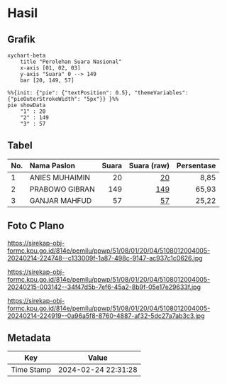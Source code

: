 # Hasil

## Grafik

```mermaid
xychart-beta
    title "Perolehan Suara Nasional"
    x-axis [01, 02, 03]
    y-axis "Suara" 0 --> 149
    bar [20, 149, 57]
```

```mermaid
%%{init: {"pie": {"textPosition": 0.5}, "themeVariables": {"pieOuterStrokeWidth": "5px"}} }%%
pie showData
    "1" : 20
    "2" : 149
    "3" : 57
```

## Tabel

| No. | Nama Paslon    | Suara | Suara (raw) | Persentase |
|:--- |:-------------- | -----:| -----------:| ----------:|
| 1   | ANIES MUHAIMIN | 20    | [20][p-1]   | 8,85       |
| 2   | PRABOWO GIBRAN | 149   | [149][p-2]  | 65,93      |
| 3   | GANJAR MAHFUD  | 57    | [57][p-3]   | 25,22      |


[p-1]: https://github.com/gigit-pemilu/pemilu-2024/blob/main/pilpres/hitung-suara/sub/51-bali/sub/08-buleleng/sub/01-gerokgak/sub/2004-pemuteran/sub/005-tps/sub/paslon-1.txt
[p-2]: https://github.com/gigit-pemilu/pemilu-2024/blob/main/pilpres/hitung-suara/sub/51-bali/sub/08-buleleng/sub/01-gerokgak/sub/2004-pemuteran/sub/005-tps/sub/paslon-2.txt
[p-3]: https://github.com/gigit-pemilu/pemilu-2024/blob/main/pilpres/hitung-suara/sub/51-bali/sub/08-buleleng/sub/01-gerokgak/sub/2004-pemuteran/sub/005-tps/sub/paslon-3.txt

## Foto C Plano

https://sirekap-obj-formc.kpu.go.id/814e/pemilu/ppwp/51/08/01/20/04/5108012004005-20240214-224748--c133009f-1a87-498c-9147-ac937c1c0626.jpg

https://sirekap-obj-formc.kpu.go.id/814e/pemilu/ppwp/51/08/01/20/04/5108012004005-20240215-003142--34f47d5b-7ef6-45a2-8b9f-05e17e29633f.jpg

https://sirekap-obj-formc.kpu.go.id/814e/pemilu/ppwp/51/08/01/20/04/5108012004005-20240214-224919--0a96a5f8-8760-4887-af32-5dc27a7ab3c3.jpg


## Metadata

| Key        | Value               |
| ---------- | ------------------- |
| Time Stamp | 2024-02-24 22:31:28 |



